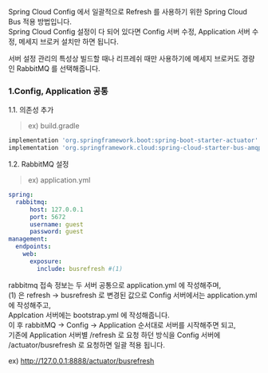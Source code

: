 Spring Cloud Config 에서 일괄적으로 Refresh 를 사용하기 위한 Spring Cloud Bus 적용 방법입니다. <br>
Spring Cloud Config 설정이 다 되어 있다면 Config 서버 수정, Application 서버 수정, 메세지 브로커 설치만 하면 됩니다. <br>

서버 설정 관리의 특성상 빌드할 때나 리프레쉬 때만 사용하기에 메세지 브로커도 경량인 RabbitMQ 를 선택해줍니다. <br>


### 1.Config, Application 공통
1.1. 의존성 추가

> ex) build.gradle

~~~gradle
implementation 'org.springframework.boot:spring-boot-starter-actuator'
implementation 'org.springframework.cloud:spring-cloud-starter-bus-amqp'
~~~

1.2. RabbitMQ 설정

> ex) application.yml

~~~yml
spring:
  rabbitmq:
      host: 127.0.0.1
      port: 5672
      username: guest
      password: guest
management:
  endpoints:
    web:
      exposure:
        include: busrefresh #(1)
~~~

rabbitmq 접속 정보는 두 서버 공통으로 application.yml 에 작성해주며, <br>
(1) 은 refresh -> busrefresh 로 변경된 값으로 Config 서버에서는 application.yml 에 작성해주고, <br>
Applcation 서버에는 bootstrap.yml 에 작성해줍니다. <br>
이 후 rabbitMQ -> Config -> Application 순서대로 서버를 시작해주면 되고, <br>
기존에 Application 서버별 /refresh 로 요청 하던 방식을 Config 서버에 /actuator/busrefresh 로 요청하면 일괄 적용 됩니다. <br>

ex) http://127.0.0.1:8888/actuator/busrefresh